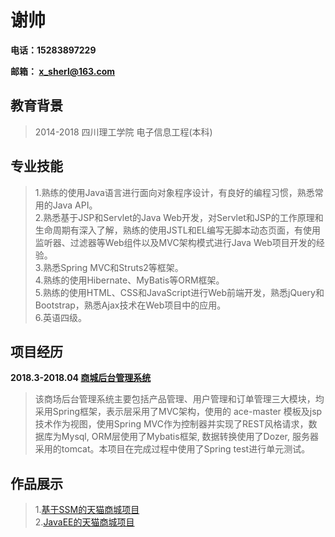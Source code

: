 
# 谢帅
**电话：15283897229**

**邮箱： x_sherl@163.com**

## 教育背景
> 2014-2018 四川理工学院 电子信息工程(本科)

## 专业技能
> 1.熟练的使用Java语言进行面向对象程序设计，有良好的编程习惯，熟悉常用的Java API。  
>2.熟悉基于JSP和Servlet的Java Web开发，对Servlet和JSP的工作原理和生命周期有深入了解，熟练的使用JSTL和EL编写无脚本动态页面，有使用监听器、过滤器等Web组件以及MVC架构模式进行Java Web项目开发的经验。  
>3.熟悉Spring MVC和Struts2等框架。  
>4.熟练的使用Hibernate、MyBatis等ORM框架。  
>5.熟练的使用HTML、CSS和JavaScript进行Web前端开发，熟悉jQuery和Bootstrap，熟悉Ajax技术在Web项目中的应用。  
>6.英语四级。

## 项目经历
**2018.3-2018.04	[商城后台管理系统](https://github.com/praylove/Tmall-ssm)**  
> 该商场后台管理系统主要包括产品管理、用户管理和订单管理三大模块，均采用Spring框架，表示层采用了MVC架构，使用的 ace-master 模板及jsp技术作为视图，使用Spring MVC作为控制器并实现了REST风格请求，数据库为Mysql, ORM层使用了Mybatis框架, 数据转换使用了Dozer, 服务器采用的tomcat。本项目在完成过程中使用了Spring test进行单元测试。 

## 作品展示
> 1.[基于SSM的天猫商城项目](https://github.com/praylove/Tmall-ssm)  
> 2.[JavaEE的天猫商城项目](https://github.com/praylove/tmall-Javaee)
